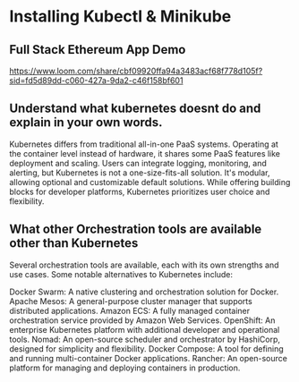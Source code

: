 # Installing Kubectl & Minikube


## Full Stack Ethereum App Demo
https://www.loom.com/share/cbf09920ffa94a3483acf68f778d105f?sid=fd5d89dd-c060-427a-9da2-c46f158bf601

## Understand what kubernetes doesnt do and explain in your own words.
Kubernetes differs from traditional all-in-one PaaS systems. Operating at the container level instead of hardware, it shares some PaaS features like deployment and scaling. Users can integrate logging, monitoring, and alerting, but Kubernetes is not a one-size-fits-all solution. It's modular, allowing optional and customizable default solutions. While offering building blocks for developer platforms, Kubernetes prioritizes user choice and flexibility.

## What other Orchestration tools are available other than Kubernetes
Several orchestration tools are available, each with its own strengths and use cases. Some notable alternatives to Kubernetes include:

Docker Swarm: A native clustering and orchestration solution for Docker.
Apache Mesos: A general-purpose cluster manager that supports distributed applications.
Amazon ECS: A fully managed container orchestration service provided by Amazon Web Services.
OpenShift: An enterprise Kubernetes platform with additional developer and operational tools.
Nomad: An open-source scheduler and orchestrator by HashiCorp, designed for simplicity and flexibility.
Docker Compose: A tool for defining and running multi-container Docker applications.
Rancher: An open-source platform for managing and deploying containers in production.